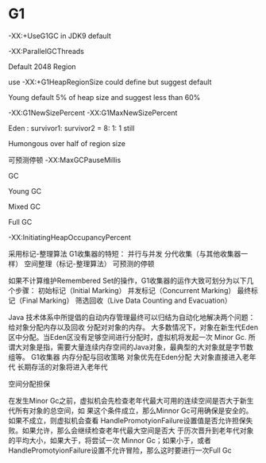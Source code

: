 # G1





-XX:+UseG1GC in JDK9 default

-XX:ParallelGCThreads

Default  2048 Region

use -XX:+G1HeapRegionSize could define but suggest default



Young default 5% of heap size and suggest less than 60%

-XX:G1NewSizePercent -XX:G1MaxNewSizePercent



Eden : survivor1: survivor2 = 8: 1: 1 still

Humongous over half of region size





可预测停顿 -XX:MaxGCPauseMillis



GC

Young GC

Mixed GC

Full GC



-XX:InitiatingHeapOccupancyPercent





采⽤标记-整理算法
G1收集器的特短：
并⾏与并发
分代收集（与其他收集器⼀样）
空间整理（标记-整理算法）
可预测的停顿

如果不计算维护Remembered Set的操作，G1收集器的运作⼤致可划分为以下⼏个步骤：
初始标记（Initial Marking）
并发标记（Concurrent Marking）
最终标记（Final Marking）
筛选回收（Live Data Counting and Evacuation）

Java 技术体系中所提倡的⾃动内存管理最终可以归结为⾃动化地解决两个问题：给对象分配内存以及回收
分配对对象的内存。
⼤多数情况下，对象在新⽣代Eden区中分配。当Eden区没有⾜够空间进⾏分配时，虚拟机将发起⼀次
Minor Gc.
所谓⼤对象是指，需要⼤量连续内存空间的Java对象，最典型的⼤对象就是字节数组等。
G1收集器
内存分配与回收策略
对象优先在Eden分配
⼤对象直接进⼊⽼年代
⻓期存活的对象将进⼊⽼年代

空间分配担保

在发⽣Minor Gc之前，虚拟机会先检查⽼年代最⼤可⽤的连续空间是否⼤于新⽣代所有对象的总空间，如
果这个条件成⽴，那么Minnor Gc可⽤确保是安全的。如果不成⽴，则虚拟机会查看
HandlePromotyionFailure设置值是否允许担保失败。如果允许，那么会继续检查⽼年代最⼤空间是否⼤
于历次晋升到⽼年代对象的平均⼤⼩，如果⼤于，将尝试⼀次 Minnor Gc；如果⼩于，或者
HandlePromotyionFailure设置不允许冒险，那么这时要进⾏⼀次Full Gc